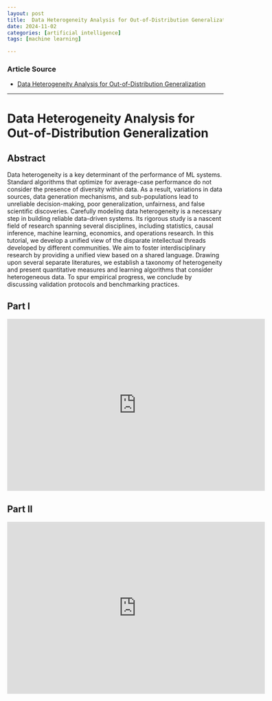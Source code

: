 ```yaml
---
layout: post
title:  Data Heterogeneity Analysis for Out-of-Distribution Generalization
date: 2024-11-02
categories: [artificial intelligence]
tags: [machine learning]

---
```


### Article Source


* [Data Heterogeneity Analysis for Out-of-Distribution Generalization](https://www.youtube.com/watch?v=_kJtrMFfSJc)

---

# Data Heterogeneity Analysis for Out-of-Distribution Generalization


## Abstract

Data heterogeneity is a key determinant of the performance of ML systems. Standard algorithms that optimize for average-case performance do not consider the presence of diversity within data. As a result, variations in data sources, data generation mechanisms, and sub-populations lead to unreliable decision-making, poor generalization, unfairness, and false scientific discoveries. Carefully modeling data heterogeneity is a necessary step in building reliable data-driven systems. Its rigorous study is a nascent field of research spanning several disciplines, including statistics, causal inference, machine learning, economics, and operations research. In this tutorial, we develop a unified view of the disparate intellectual threads developed by different communities. We aim to foster interdisciplinary research by providing a unified view based on a shared language. Drawing upon several separate literatures, we establish a taxonomy of heterogeneity and present quantitative measures and learning algorithms that consider heterogeneous data. To spur empirical progress, we conclude by discussing validation protocols and benchmarking practices.

## Part I 
<iframe width="600" height="400" src="https://www.youtube.com/embed/_kJtrMFfSJc?si=GWQxDppdE-Sas59M" title="YouTube video player" frameborder="0" allow="accelerometer; autoplay; clipboard-write; encrypted-media; gyroscope; picture-in-picture; web-share" referrerpolicy="strict-origin-when-cross-origin" allowfullscreen></iframe>


## Part II

<iframe width="600" height="400" src="https://www.youtube.com/embed/vHfv2ZXSWvU?si=4dE62kG4NeUCJODm" title="YouTube video player" frameborder="0" allow="accelerometer; autoplay; clipboard-write; encrypted-media; gyroscope; picture-in-picture; web-share" referrerpolicy="strict-origin-when-cross-origin" allowfullscreen></iframe>
